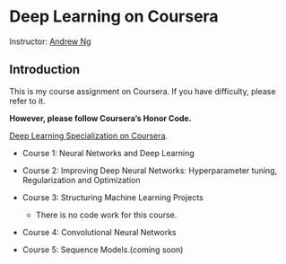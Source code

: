 # Deep Learning on Coursera

Instructor: [Andrew Ng](http://www.andrewng.org/)


## Introduction

This is my course assignment on Coursera.
If you have difficulty, please refer to it.

**However, please follow Coursera’s Honor Code.**

[Deep Learning Specialization on Coursera](https://www.coursera.org/specializations/deep-learning).


- Course 1: Neural Networks and Deep Learning

- Course 2: Improving Deep Neural Networks: Hyperparameter tuning, Regularization and Optimization

- Course 3: Structuring Machine Learning Projects

  - There is no code work for this course.
  
- Course 4: Convolutional Neural Networks
  
- Course 5: Sequence Models.(coming soon)
